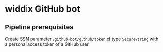 # widdix GitHub bot

## Pipeline prerequisites

Create SSM parameter `/github-bot/github/token` of type `SecureString` with a personal access token of a GitHub user.
